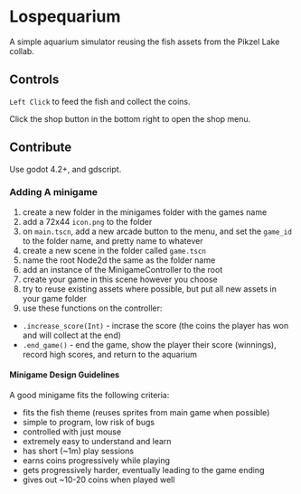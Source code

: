 # Lospequarium

A simple aquarium simulator reusing the fish assets from the Pikzel Lake collab.

## Controls

`Left Click` to feed the fish and collect the coins.

Click the shop button in the bottom right to open the shop menu. 

## Contribute

Use godot 4.2+, and gdscript.

### Adding A minigame

1. create a new folder in the minigames folder with the games name 
2. add a 72x44 `icon.png` to the folder
3. on `main.tscn`, add a new arcade button to the menu, and set the `game_id` to the folder name, and pretty name to whatever
4. create a new scene in the folder called `game.tscn`
5. name the root Node2d the same as the folder name
6. add an instance of the MinigameController to the root 
7. create your game in this scene however you choose
8. try to reuse existing assets where possible, but put all new assets in your game folder
9. use these functions on the controller:

- `.increase_score(Int)` - incrase the score (the coins the player has won and will collect at the end)
- `.end_game()` - end the game, show the player their score (winnings), record high scores, and return to the aquarium

#### Minigame Design Guidelines
A good minigame fits the following criteria:
- fits the fish theme (reuses sprites from main game when possible)
- simple to program, low risk of bugs
- controlled with just mouse
- extremely easy to understand and learn
- has short (~1m) play sessions
- earns coins progressively while playing
- gets progressively harder, eventually leading to the game ending
- gives out ~10-20 coins when played well